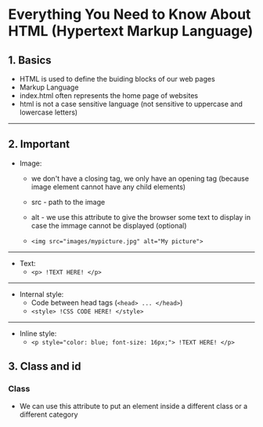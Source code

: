 # Everything You Need to Know About HTML (Hypertext Markup Language)



## 1. Basics

* HTML is used to define the buiding blocks of our web pages
* Markup Language
* index.html often represents the home page of websites
* html is not a case sensitive language (not sensitive to uppercase and lowercase letters)

---

## 2. Important

* Image:
    * we don't have a closing tag, we only have an opening tag (because image element cannot have any child elements)
    * src - path to the image
    * alt - we use this attribute to give the browser some text to display in case the immage cannot be displayed (optional)
    
    * `<img src="images/mypicture.jpg" alt="My picture">`

---

* Text:
    * `<p> !TEXT HERE! </p>`

---

* Internal style:
    * Code between head tags (`<head> ... </head>`)
    * `<style> !CSS CODE HERE! </style>`

---

* Inline style:
    * `<p style="color: blue; font-size: 16px;"> !TEXT HERE! </p>`

## 3. Class and id
### Class
* We can use this attribute to put an element inside a different class or a different category
